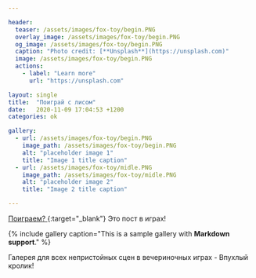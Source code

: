 ```yaml
---

header:
  teaser: /assets/images/fox-toy/begin.PNG
  overlay_image: /assets/images/fox-toy/begin.PNG
  og_image: /assets/images/fox-toy/begin.PNG
  caption: "Photo credit: [**Unsplash**](https://unsplash.com)"
  image: /assets/images/fox-toy/begin.PNG
  actions:
    - label: "Learn more"
      url: "https://unsplash.com"

layout: single
title:  "Поиграй с лисом"
date:   2020-11-09 17:04:53 +1200
categories: ok

gallery:
  - url: /assets/images/fox-toy/begin.PNG
    image_path: /assets/images/fox-toy/begin.PNG
    alt: "placeholder image 1"
    title: "Image 1 title caption"
  - url: /assets/images/fox-toy/midle.PNG
    image_path: /assets/images/fox-toy/midle.PNG
    alt: "placeholder image 2"
    title: "Image 2 title caption"

---
```






[Поиграем? ](/fox-toy/index.html){:target="_blank"}
Это пост в играх!

{% include gallery caption="This is a sample gallery with **Markdown support**." %}

Галерея для всех непристойных сцен в вечериночных играх - Впухлый кролик!
